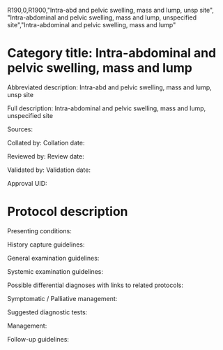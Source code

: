 R190,0,R1900,"Intra-abd and pelvic swelling, mass and lump, unsp site", "Intra-abdominal and pelvic swelling, mass and lump, unspecified site","Intra-abdominal and pelvic swelling, mass and lump"
# Category title: Intra-abdominal and pelvic swelling, mass and lump

Abbreviated description: Intra-abd and pelvic swelling, mass and lump, unsp site

Full description: Intra-abdominal and pelvic swelling, mass and lump, unspecified site

Sources:

Collated by:
Collation date:

Reviewed by:
Review date:

Validated by:
Validation date:

Approval UID:

# Protocol description

Presenting conditions:

History capture guidelines:

General examination guidelines:

Systemic examination guidelines:

Possible differential diagnoses with links to related protocols:

Symptomatic / Palliative management:

Suggested diagnostic tests:

Management:

Follow-up guidelines:

